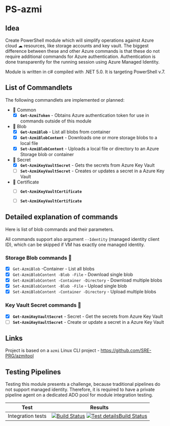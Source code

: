 ﻿# PS-azmi

## Idea
Create PowerShell module which will simplify operations against Azure cloud ☁ resources, like storage accounts and key vault.
The biggest difference between these and other Azure commands is that these do not require additional commands for Azure authentication.
Authentication is done transparently for the running session using Azure Managed Identity.

Module is written in c# compiled with .NET 5.0. It is targeting PowerShell v.7.

## List of Commandlets

The following commandlets are implemented or planned:
- 🔑 Common
  - [x] **`Get-AzmiToken`** - Obtains Azure authentication token for use in commands outside of this module
- 💾 Blob
  - [x] **`Get-AzmiBlob`** - List all blobs from container
  - [x] **`Get-AzmiBlobContent`** - Downloads one or more storage blobs to a local file
  - [x] **`Set-AzmiBlobContent`** - Uploads a local file or directory to an Azure Storage blob or container
- 🔐 Secret
  - [x] **`Get-AzmiKeyVaultSecret`** - Gets the secrets from Azure Key Vault
  - [ ] **`Set-AzmiKeyVaultSecret`** - Creates or updates a secret in a Azure Key Vault
- 🧾 Certificate
  - [ ] **`Get-AzmiKeyVaultCertificate`**
  - [ ] **`Set-AzmiKeyVaultCertificate`**


## Detailed explanation of commands

Here is list of blob commands and their parameters.

All commands support also argument `--Identity` (managed identity client ID), which can be skipped if VM has exactly one managed identity.

### Storage Blob commands 💾

  - [x] `Get-AzmiBlob` -Container - List all blobs
  - [x] `Get-AzmiBlobContent -Blob -File` - Download single blob
  - [x] `Get-AzmiBlobContent -Container -Directory` - Download multiple blobs
  - [x] `Set-AzmiBlobContent -Blob -File` - Upload single blob
  - [x] `Set-AzmiBlobContent -Container -Directory` - Upload multiple blobs

### Key Vault Secret commands 🔐
  - [x] **`Get-AzmiKeyVaultSecret`** - Secret - Get the secrets from Azure Key Vault
  - [ ] **`Set-AzmiKeyVaultSecret`** - Create or update a secret in a Azure Key Vault

## Links

Project is based on a `azmi` Linux CLI project - https://github.com/SRE-PRG/azmitool

## Testing Pipelines

Testing this module presents a challenge, because traditional pipelines do not support managed identity.
Therefore, it is required to have a private pipeline agent on a dedicated ADO pool for module integration testing.

|Test|Results|
|-|-|
| Integration tests | [![Build Status](https://dev.azure.com/iiric/azmi/_apis/build/status/PS-azmi%20integration%20tests?branchName=master)](https://dev.azure.com/iiric/azmi/_build/latest?definitionId=39&branchName=master) [![Test detailsBuild Status](https://img.shields.io/azure-devops/tests/iiric/azmi/39)](https://dev.azure.com/iiric/azmi/_build/latest?definitionId=39&branchName=master)

